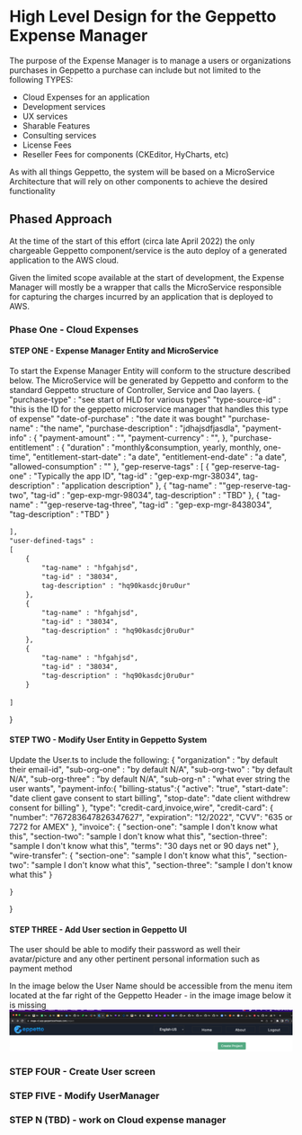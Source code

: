 # High Level Design for the Geppetto Expense Manager

The purpose of the Expense Manager is to manage a users or organizations purchases in Geppetto
a purchase can include but not limited to the following TYPES:

- Cloud Expenses for an application
- Development services
- UX services
- Sharable Features
- Consulting services
- License Fees
- Reseller Fees for components (CKEditor, HyCharts, etc)

As with all things Geppetto, the system will be based on a MicroService Architecture that will rely on other components to achieve the desired functionality

## Phased Approach

At the time of the start of this effort (circa late April 2022) the only chargeable Geppetto component/service is the auto deploy of a generated application to the AWS cloud.

Given the limited scope available at the start of development, the Expense Manager will mostly be a wrapper that calls the MicroService responsible for capturing the charges incurred by an application that is deployed to AWS.

### Phase One - Cloud Expenses

#### STEP ONE - Expense Manager Entity and MicroService

To start the Expense Manager Entity will conform to the structure described below. The MicroService will be generated by Geppetto and conform to the standard Geppetto structure of Controller, Service and Dao layers.
{
    "purchase-type" : "see start of HLD for various types"
    "type-source-id" : "this is the ID for the geppetto microservice manager that handles this type of expense"
    "date-of-purchase" : "the date it was bought"
    "purchase-name" : "the name",
    "purchase-description" : "jdhajsdfjasdla",
    "payment-info" :
    {
        "payment-amount" : "",
        "payment-currency" : "",
    },
    "purchase-entitlement" :
    {
        "duration" : "monthly&consumption, yearly, monthly, one-time",
        "entitlement-start-date" : "a date",
        "entitlement-end-date" : "a date",
        "allowed-consumption" : ""
    },
    "gep-reserve-tags" :
    [
        {
            "gep-reserve-tag-one" : "Typically the app ID",
            "tag-id" : "gep-exp-mgr-38034",
            tag-description" : "application description"
        },
        {
            "tag-name" : ""gep-reserve-tag-two",
            "tag-id" : "gep-exp-mgr-98034",
            tag-description" : "TBD"
        },
        {
            "tag-name" : ""gep-reserve-tag-three",
            "tag-id" : "gep-exp-mgr-8438034",
            "tag-description" : "TBD"
        }

    ],
    "user-defined-tags" :
    [
        {
            "tag-name" : "hfgahjsd",
            "tag-id" : "38034",
            tag-description" : "hq90kasdcj0ru0ur"
        },
        {
            "tag-name" : "hfgahjsd",
            "tag-id" : "38034",
            "tag-description" : "hq90kasdcj0ru0ur"
        },
        {
            "tag-name" : "hfgahjsd",
            "tag-id" : "38034",
            "tag-description" : "hq90kasdcj0ru0ur"
        }

    ]
}

#### STEP TWO - Modify User Entity in Geppetto System

Update the User.ts to include the following:
{
    "organization" : "by default their email-id",
    "sub-org-one"  : "by default N/A",
    "sub-org-two"  : "by default N/A",
    "sub-org-three"  : "by default N/A",
    "sub-org-n"     :  "what ever string the user wants",
    "payment-info:{
        "billing-status":{
            "active": "true",
            "start-date": "date client gave consent to start billing",
            "stop-date": "date client withdrew consent for billing"
        },
        "type":  "credit-card,invoice,wire",
        "credit-card": {
            "number": "767283647826347627",
            "expiration": "12/2022",
            "CVV": "635 or 7272 for AMEX"
        },
        "invoice": {
            "section-one": "sample I don't know what this",
            "section-two": "sample I don't know what this",
            "section-three": "sample I don't know what this",
            "terms": "30 days net or 90 days net"
        },
        "wire-transfer": {
            "section-one": "sample I don't know what this",
            "section-two": "sample I don't know what this",
            "section-three": "sample I don't know what this"
        }

    }
}

#### STEP THREE - Add User section in Geppetto UI

The user should be able to modify their password as well their avatar/picture and any other pertinent personal information such as payment method

In the image below the User Name should be accessible from the menu item located at the far right of the Geppetto Header - in the image image below it is missing
![Missing User Icon/Name](./images/missing%20user%20section.png)

### STEP FOUR  - Create User screen

### STEP FIVE - Modify UserManager

### STEP N (TBD) - work on Cloud expense manager
